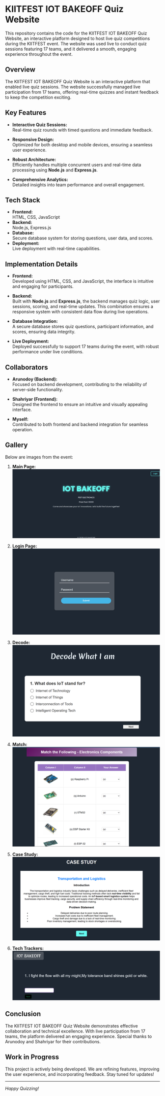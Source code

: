 # KIITFEST IOT BAKEOFF Quiz Website

This repository contains the code for the KIITFEST IOT BAKEOFF Quiz Website, an interactive platform designed to host live quiz competitions during the KIITFEST event. The website was used live to conduct quiz sessions featuring 17 teams, and it delivered a smooth, engaging experience throughout the event.

## Overview

The KIITFEST IOT BAKEOFF Quiz Website is an interactive platform that enabled live quiz sessions. The website successfully managed live participation from 17 teams, offering real-time quizzes and instant feedback to keep the competition exciting.

## Key Features

- **Interactive Quiz Sessions:**  
  Real-time quiz rounds with timed questions and immediate feedback.

- **Responsive Design:**  
  Optimized for both desktop and mobile devices, ensuring a seamless user experience.

- **Robust Architecture:**  
  Efficiently handles multiple concurrent users and real-time data processing using **Node.js** and **Express.js**.

- **Comprehensive Analytics:**  
  Detailed insights into team performance and overall engagement.

## Tech Stack

- **Frontend:**  
  HTML, CSS, JavaScript
- **Backend:**  
  Node.js, Express.js
- **Database:**  
  Secure database system for storing questions, user data, and scores.
- **Deployment:**  
  Live deployment with real-time capabilities.

## Implementation Details

- **Frontend:**  
  Developed using HTML, CSS, and JavaScript, the interface is intuitive and engaging for participants.

- **Backend:**  
  Built with **Node.js** and **Express.js**, the backend manages quiz logic, user sessions, scoring, and real-time updates. This combination ensures a responsive system with consistent data flow during live operations.

- **Database Integration:**  
  A secure database stores quiz questions, participant information, and scores, ensuring data integrity.

- **Live Deployment:**  
  Deployed successfully to support 17 teams during the event, with robust performance under live conditions.

## Collaborators

- **Arunodoy (Backend):**  
  Focused on backend development, contributing to the reliability of server-side functionality.

- **Shahriyar (Frontend):**  
  Designed the frontend to ensure an intuitive and visually appealing interface.

- **Myself:**  
  Contributed to both frontend and backend integration for seamless operation.

## Gallery

Below are images from the event:

1. **Main Page:**  
   ![Main Page](https://github.com/Sanjaygenius777/kiitfest8.0_IOT_BAKEOFF/blob/4a1cd3c89cd860bbdb099d4b6e97465e640a30be/main%20iot.png "Main Page")

2. **Login Page:**  
   ![Login Page](https://github.com/Sanjaygenius777/kiitfest8.0_IOT_BAKEOFF/blob/5f74ff6111299ac770240a0e5f2d89eb7864ea77/login%20iot.png "Login Page")

3. **Decode:**  
   ![Decode](https://github.com/Sanjaygenius777/kiitfest8.0_IOT_BAKEOFF/blob/5f74ff6111299ac770240a0e5f2d89eb7864ea77/decode%20iot.png "Decode")

4. **Match:**  
   ![Match](https://github.com/Sanjaygenius777/kiitfest8.0_IOT_BAKEOFF/blob/5f74ff6111299ac770240a0e5f2d89eb7864ea77/match%20iot.png "MTF")

5. **Case Study:**  
   ![Case Study](https://github.com/Sanjaygenius777/kiitfest8.0_IOT_BAKEOFF/blob/5f74ff6111299ac770240a0e5f2d89eb7864ea77/case%20iot.png "Case Study")

6. **Tech Trackers:**  
   ![Tech Trackers](https://github.com/Sanjaygenius777/kiitfest8.0_IOT_BAKEOFF/blob/5f74ff6111299ac770240a0e5f2d89eb7864ea77/trakers.png "Tech Trackers")

## Conclusion

The KIITFEST IOT BAKEOFF Quiz Website demonstrates effective collaboration and technical excellence. With live participation from 17 teams, the platform delivered an engaging experience. Special thanks to Arunodoy and Shahriyar for their contributions.

## Work in Progress

This project is actively being developed. We are refining features, improving the user experience, and incorporating feedback. Stay tuned for updates!

---

*Happy Quizzing!*
